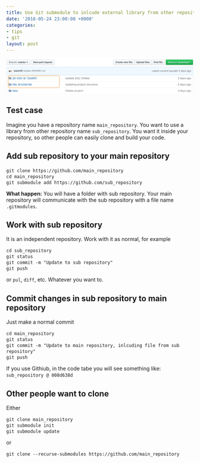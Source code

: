 ```yaml
---
title: Use Git submodule to inlcude external library from other repository
date: '2018-05-24 23:00:00 +0000'
categories:
- tips
- git
layout: post
---
```


![Git submodule](/assets/img/git-submodule.jpg)
## Test case
Imagine you have a repository name `main_repository`. You want to use a library from other repository name `sub_repository`. You want it inside your repository, so other people can easily clone and build your code.

## Add sub repository to your main repository
```shell
git clone https://github.com/main_repository
cd main_repository
git submodule add https://github.com/sub_repository
```

**What happen:** You will have a folder with sub repository. Your main repository will communicate with the sub repository with a file name `.gitmodules`.

## Work with sub repository
It is an independent repository. Work with it as normal, for example

```shell
cd sub_repository
git status
git commit -m "Update to sub repository"
git push
```

or `pul`, `diff`, etc. Whatever you want to.

## Commit changes in sub repository to main repository
Just make a normal commit

```shell
cd main_repository
git status
git commit -m "Update to main repository, inlcuding file from sub repository"
git push
```

If you use Githiub, in the code tabe you will see something like: `sub_repository @ 008d638d`

## Other people want to clone
Either

```shell
git clone main_repository
git submodule init
git submodule update
```

or

```shell
git clone --recurse-submodules https://github.com/main_repository
```